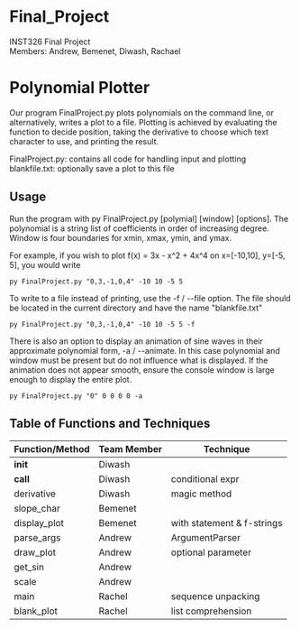 # Final_Project
INST326 Final Project  
Members: Andrew, Bemenet, Diwash, Rachael

# **Polynomial Plotter**

Our program FinalProject.py plots polynomials on the command line, or alternatively, writes a plot to a file. Plotting is achieved by evaluating the function to decide position, taking the derivative to choose which text character to use, and printing the result.

FinalProject.py: contains all code for handling input and plotting  
blankfile.txt: optionally save a plot to this file

## Usage
Run the program with py FinalProject.py [polymial] [window] [options]. The polynomial is a string list of coefficients in order of increasing degree. Window is four boundaries for xmin, xmax, ymin, and ymax.

For example, if you wish to plot f(x) = 3x - x^2 + 4x^4 on x=[-10,10], y=[-5, 5], you would write  

`py FinalProject.py "0,3,-1,0,4" -10 10 -5 5`

To write to a file instead of printing, use the -f / --file option. The file should be located in the current directory and have the name "blankfile.txt"

`py FinalProject.py "0,3,-1,0,4" -10 10 -5 5 -f`

There is also an option to display an animation of sine waves in their approximate polynomial form, -a / --animate. In this case polynomial and window must be present but do not influence what is displayed. If the animation does not appear smooth, ensure the console window is large enough to display the entire plot.

`py FinalProject.py "0" 0 0 0 0 -a`

## Table of Functions and Techniques

| Function/Method | Team Member | Technique |
| - | - | - |
| __init__ | Diwash |  |
| __call__ | Diwash | conditional expr |
| derivative | Diwash | magic method |
| slope_char | Bemenet |  |
| display_plot | Bemenet | with statement & f-strings |
| parse_args | Andrew | ArgumentParser |
| draw_plot | Andrew | optional parameter |
| get_sin | Andrew |  |
| scale | Andrew |  |
| main | Rachel | sequence unpacking |
| blank_plot | Rachel | list comprehension |
